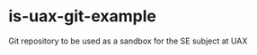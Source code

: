 is-uax-git-example
==================

Git repository to be used as a sandbox for the SE subject at UAX